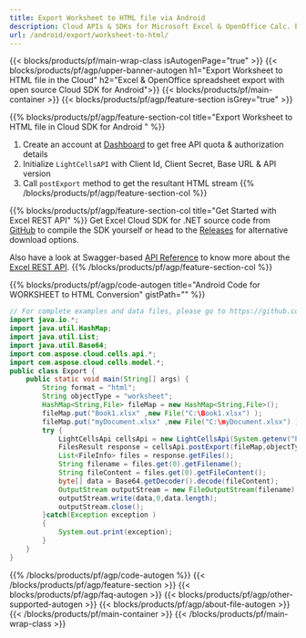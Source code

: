 ```yaml
---
title: Export Worksheet to HTML file via Android
description: Cloud APIs & SDKs for Microsoft Excel & OpenOffice Calc. Export workbok or interanl object to kinds of format file in the Cloud.
url: /android/export/worksheet-to-html/
---
```



{{< blocks/products/pf/main-wrap-class isAutogenPage="true" >}}
{{< blocks/products/pf/agp/upper-banner-autogen h1="Export Worksheet to HTML file in the Cloud" h2="Excel & OpenOffice spreadsheet export with open source Cloud SDK for Android">}}
{{< blocks/products/pf/main-container >}}
{{< blocks/products/pf/agp/feature-section isGrey="true" >}}

{{% blocks/products/pf/agp/feature-section-col title="Export Worksheet to HTML file in Cloud SDK for Android " %}}
1. Create an account at <a href="https://dashboard.aspose.cloud/">Dashboard</a> to get free API quota & authorization details
1. Initialize ```LightCellsAPI``` with Client Id, Client Secret, Base URL & API version
1. Call ```postExport``` method to get the resultant HTML stream
{{% /blocks/products/pf/agp/feature-section-col %}}

{{% blocks/products/pf/agp/feature-section-col title="Get Started with Excel REST API" %}}
Get Excel Cloud SDK for .NET source code from [GitHub](https://github.com/aspose-cells-cloud/aspose-cells-cloud-android) to compile the SDK yourself or head to the [Releases](https://github.com/aspose-cells-cloud/aspose-cells-cloud-android/releases) for alternative download options. 

Also have a look at Swagger-based [API Reference](https://apireference.aspose.cloud/cells/#/LightCells/PostExport) to know more about the [Excel REST API](https://products.aspose.cloud/cells/curl/).
{{% /blocks/products/pf/agp/feature-section-col %}}

{{% blocks/products/pf/agp/code-autogen title="Android Code for WORKSHEET to HTML Conversion" gistPath="" %}}
```java
// For complete examples and data files, please go to https://github.com/aspose-cells-cloud/aspose-cells-cloud-android/
import java.io.*;
import java.util.HashMap;
import java.util.List;
import java.util.Base64;
import com.aspose.cloud.cells.api.*;
import com.aspose.cloud.cells.model.*;
public class Export {
    public static void main(String[] args) {
        String format = "html";
        String objectType = "worksheet";
        HashMap<String,File> fileMap = new HashMap<String,File>();
        fileMap.put("Book1.xlsx" ,new File("C:\Book1.xlsx") );
        fileMap.put("myDocument.xlsx" ,new File("C:\myDocument.xlsx") );
        try {
            LightCellsApi cellsApi = new LightCellsApi(System.getenv("ProductClientId"), System.getenv("ProductClientSecret"),"v3.0","https://api.aspose.cloud");
            FilesResult response = cellsApi.postExport(fileMap,objectType, format,null);            
            List<FileInfo> files = response.getFiles();
            String filename = files.get(0).getFilename();
            String fileContent = files.get(0).getFileContent();
            byte[] data = Base64.getDecoder().decode(fileContent);
            OutputStream outputStream = new FileOutputStream(filename);
            outputStream.write(data,0,data.length);
            outputStream.close();
        }catch(Exception exception )
        {
            System.out.print(exception);
        }
    }
}
```

{{% /blocks/products/pf/agp/code-autogen %}}
{{< /blocks/products/pf/agp/feature-section >}}
{{< blocks/products/pf/agp/faq-autogen >}}
{{< blocks/products/pf/agp/other-supported-autogen >}}
{{< blocks/products/pf/agp/about-file-autogen >}}
{{< /blocks/products/pf/main-container >}}
{{< /blocks/products/pf/main-wrap-class >}}
